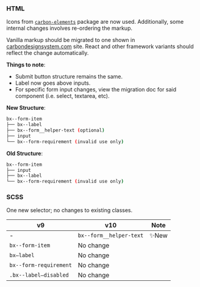 ### HTML

Icons from [`carbon-elements`](https://github.com/IBM/carbon-elements) package are now used. Additionally, some internal changes involves re-ordering the markup.

Vanilla markup should be migrated to one shown in [carbondesignsystem.com](https://next.carbondesignsystem.com/components/form/code) site. React and other framework variants should reflect the change automatically.

**Things to note**:

- Submit button structure remains the same.
- Label now goes above inputs.
- For specific form input changes, view the migration doc for said component (i.e. select, textarea, etc).

**New Structure**:

```bash
bx--form-item
├── bx--label
├── bx--form__helper-text (optional)
├── input
└── bx--form-requirement (invalid use only)
```

**Old Structure**:

```bash
bx--form-item
├── input
├── bx--label
└── bx--form-requirement (invalid use only)
```

### SCSS

One new selector; no changes to existing classes.

| v9                     | v10                     | Note  |
| ---------------------- | ----------------------- | ----- |
| -                      | `bx--form__helper-text` | ✨New |
| `bx--form-item`        | No change               |       |
| `bx—label`             | No change               |       |
| `bx--form-requirement` | No change               |       |
| `.bx--label—disabled`  | No change               |       |
